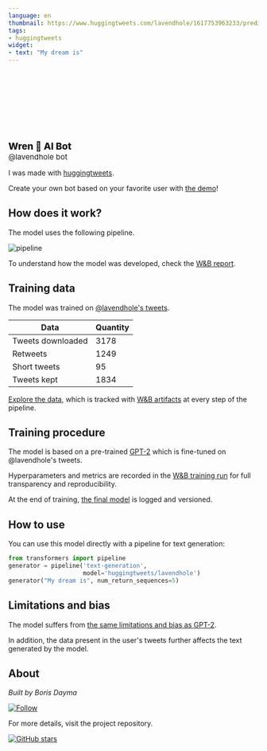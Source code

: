 ```yaml
---
language: en
thumbnail: https://www.huggingtweets.com/lavendhole/1617753963233/predictions.png
tags:
- huggingtweets
widget:
- text: "My dream is"
---
```


<div>
<div style="width: 132px; height:132px; border-radius: 50%; background-size: cover; background-image: url('https://pbs.twimg.com/profile_images/936162831069614080/cEw7nJR5_400x400.jpg')">
</div>
<div style="margin-top: 8px; font-size: 19px; font-weight: 800">Wren 🤖 AI Bot </div>
<div style="font-size: 15px">@lavendhole bot</div>
</div>

I was made with [huggingtweets](https://github.com/borisdayma/huggingtweets).

Create your own bot based on your favorite user with [the demo](https://colab.research.google.com/github/borisdayma/huggingtweets/blob/master/huggingtweets-demo.ipynb)!

## How does it work?

The model uses the following pipeline.

![pipeline](https://github.com/borisdayma/huggingtweets/blob/master/img/pipeline.png?raw=true)

To understand how the model was developed, check the [W&B report](https://wandb.ai/wandb/huggingtweets/reports/HuggingTweets-Train-a-Model-to-Generate-Tweets--VmlldzoxMTY5MjI).

## Training data

The model was trained on [@lavendhole's tweets](https://twitter.com/lavendhole).

| Data | Quantity |
| --- | --- |
| Tweets downloaded | 3178 |
| Retweets | 1249 |
| Short tweets | 95 |
| Tweets kept | 1834 |

[Explore the data](https://wandb.ai/wandb/huggingtweets/runs/3s9pv1fo/artifacts), which is tracked with [W&B artifacts](https://docs.wandb.com/artifacts) at every step of the pipeline.

## Training procedure

The model is based on a pre-trained [GPT-2](https://huggingface.co/gpt2) which is fine-tuned on @lavendhole's tweets.

Hyperparameters and metrics are recorded in the [W&B training run](https://wandb.ai/wandb/huggingtweets/runs/1wuhvuf0) for full transparency and reproducibility.

At the end of training, [the final model](https://wandb.ai/wandb/huggingtweets/runs/1wuhvuf0/artifacts) is logged and versioned.

## How to use

You can use this model directly with a pipeline for text generation:

```python
from transformers import pipeline
generator = pipeline('text-generation',
                     model='huggingtweets/lavendhole')
generator("My dream is", num_return_sequences=5)
```

## Limitations and bias

The model suffers from [the same limitations and bias as GPT-2](https://huggingface.co/gpt2#limitations-and-bias).

In addition, the data present in the user's tweets further affects the text generated by the model.

## About

*Built by Boris Dayma*

[![Follow](https://img.shields.io/twitter/follow/borisdayma?style=social)](https://twitter.com/intent/follow?screen_name=borisdayma)

For more details, visit the project repository.

[![GitHub stars](https://img.shields.io/github/stars/borisdayma/huggingtweets?style=social)](https://github.com/borisdayma/huggingtweets)
